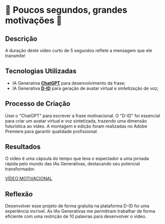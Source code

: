 # 🌟 Poucos segundos, grandes motivações 🌟

## Descrição
A duração deste vídeo curto de 5 segundos reflete a mensagem que ele transmite!

## Tecnologias Utilizadas
- IA Generativa **[ChatGPT](https://chat.openai.com)** para desenvolvimento da frase;
- IA Generativa **[D-ID](https://www.d-id.com)** para geração de avatar virtual e sintetização de voz;

## Processo de Criação
Usei o "ChatGPT" para escrever a frase motivacional. O "D-ID" foi essencial para criar um avatar virtual e voz sintetizada, trazendo uma dimensão futurística ao vídeo. A montagem e edição foram realizadas no Adobe Premiere para garantir qualidade profissional.

## Resultados
O vídeo é uma cápsula do tempo que leva o espectador a uma jornada rápida pelo mundo das IAs Generativas, destacando seu potencial transformador.

[VÍDEO MOTIVACIONAL](https://studio.d-id.com/share?id=3014da665d2b087d9fd2e0d96a24c078&utm_source=copy)

## Reflexão
Desenvolver esse projeto de forma gratuita na plataforma D-ID foi uma experiência incrível. As IAs Generativas me permitiram trabalhar de forma eficiente com uma restrição de 10 palavras para desenvolver o vídeo.
